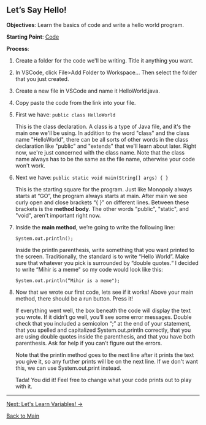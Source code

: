 ## Let’s Say Hello!

**Objectives**: Learn the basics of code and write a hello world program.

**Starting Point**: [Code](https://raw.githubusercontent.com/Filip3314/LetsLearnProgramming/master/StartingPoints/HelloWorld.java)

**Process**: 

1. Create a folder for the code we'll be writing. Title it anything you want.
2. In VSCode, click File>Add Folder to Workspace... Then select the folder that you just created.
3. Create a new file in VSCode and name it HelloWorld.java.
4. Copy paste the code from the link into your file.
5. First we have:
    ``` public class HelloWorld ```

    This is the class declaration. A class is a type of Java file, and it's the main one we'll be using. In addition to the word "class" and the class name "HelloWorld", there can be all sorts of other words in the class declaration like "public" and "extends" that we'll learn about later. Right now, we're just concerned with the class name. Note that the class name always has to be the same as the file name, otherwise your code won't work.

6. Next we have:
    ``` public static void main(String[] args) { } ```
	    
    This is the starting square for the program. Just like Monopoly always starts at “GO”, the program always starts at main.  After main we see curly open and close brackets “{ }” on different lines. Between these brackets is the **method body**. The other words "public", "static", and "void", aren't important right now.

7. Inside the **main method**, we’re going to write the following line:

	``` System.out.println(); ```
  
    Inside the println parenthesis, write something that you want printed to the screen. Traditionally, the standard is to write “Hello World”. Make sure that whatever you pick is surrounded by “double quotes.“ I decided to write “Mihir is a meme" so my code would look like this:

    ``` System.out.println(“Mihir is a meme"); ```

8. Now that we wrote our first code, lets see if it works! Above your main method, there should be a run button. Press it!

    If everything went well, the box beneath the code will display the text you wrote. If it didn’t go well, you’ll see some error messages. Double check that you included a semicolon “;” at the end of your statement, that you spelled and capitalized System.out.println correctly, that you are using double quotes inside the parenthesis, and that you have both parenthesis. Ask for help if you can’t figure out the errors. 

    Note that the println method goes to the next line after it prints the text you give it, so any further prints will be on the next line. If we don't want this, we can use System.out.print instead.
    
    Tada! You did it! Feel free to change what your code prints out to play with it.

----------------------------------------------------------------------------------------

[Next: Let's Learn Variables! ->](Variables.md)

[Back to Main](../../README.md)


